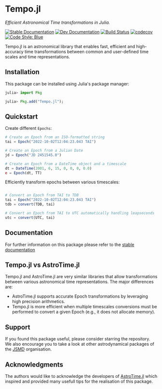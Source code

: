 # Tempo.jl

_Efficient Astronomical Time transformations in Julia._

[![Stable Documentation](https://img.shields.io/badge/docs-stable-blue.svg)](https://juliaspacemissiondesign.github.io/Tempo.jl/stable/) 
[![Dev Documentation](https://img.shields.io/badge/docs-dev-blue.svg)](https://juliaspacemissiondesign.github.io/Tempo.jl/dev/) 
[![Build Status](https://github.com/JuliaSpaceMissionDesign/Tempo.jl/actions/workflows/ci.yml/badge.svg?branch=main)](https://github.com/JuliaSpaceMissionDesign/Tempo.jl/actions/workflows/ci.yml)
[![codecov](https://codecov.io/gh/JuliaSpaceMissionDesign/Tempo.jl/branch/main/graph/badge.svg?token=3SJCV229XX)](https://codecov.io/gh/JuliaSpaceMissionDesign/Tempo.jl)
[![Code Style: Blue](https://img.shields.io/badge/code%20style-blue-4495d1.svg)](https://github.com/invenia/BlueStyle)

Tempo.jl is an astronomical library that enables fast, efficient and high-accuracy 
time transformations between common and user-defined time scales and time representations.

## Installation
This package can be installed using Julia's package manager:
```julia
julia> import Pkg

julia> Pkg.add("Tempo.jl");
```
## Quickstart
Create different `Epochs`: 
```julia
# Create an Epoch from an ISO-formatted string
tai = Epoch("2022-10-02T12:04:23.043 TAI")

# Create an Epoch from a Julian Date
jd = Epoch("JD 2451545.0")

# Create an Epoch from a DateTime object and a timescale
dt = DateTime(2001, 6, 15, 0, 0, 0, 0.0)
e = Epoch(dt, TT)
```

Efficiently transform epochs between various timescales:
```julia 

# Convert an Epoch from TAI to TDB 
tai = Epoch("2022-10-02T12:04:23.043 TAI")
tdb = convert(TDB, tai)

# Convert an Epoch from TAI to UTC automatically handling leapseconds 
utc = convert(UTC, tai)
```

## Documentation 
For further information on this package please refer to the [stable documentation](https://juliaspacemissiondesign.github.io/Tempo.jl/stable/)

## Tempo.jl vs AstroTime.jl 
Tempo.jl and AstroTime.jl are very similar libraries that allow transformations between 
various astronomical time representations. The major differences are:

- AstroTime.jl supports accurate Epoch transformations by leveraging high 
    precision arithmetics.
- Tempo.jl is more efficient when multiple timescales conversions must be 
    performed to convert a given Epoch (e.g., it does not allocate memory).

## Support 
If you found this package useful, please consider starring the repository. We also encourage 
you to take a look at other astrodynamical packages of the [JSMD](https://github.com/JuliaSpaceMissionDesign/) organisation.

## Acknowledgments 
The authors would like to acknowledge the developers of [AstroTime.jl](https://github.com/JuliaAstro/AstroTime.jl) which inspired and provided many usefull tips for the realisation of this package.
